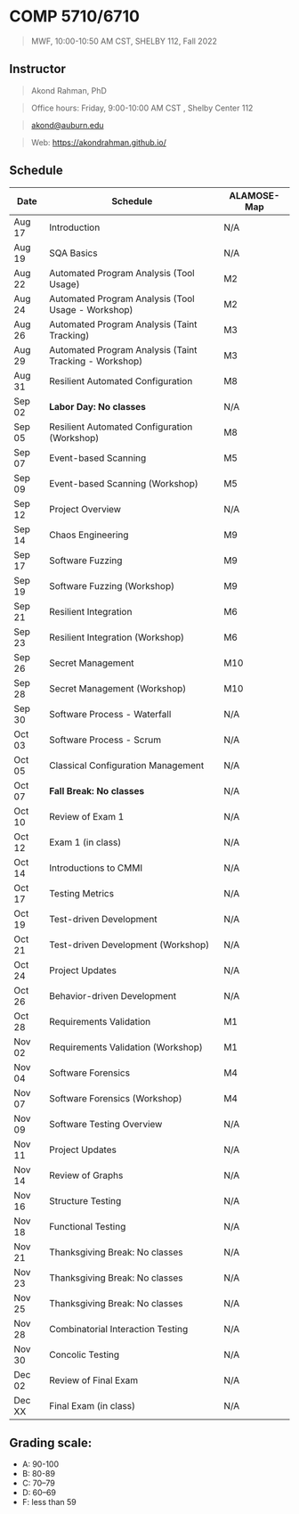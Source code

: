 # COMP 5710/6710 
> MWF, 10:00-10:50 AM CST, SHELBY 112, Fall 2022

## Instructor 

> Akond Rahman, PhD 

> Office hours: Friday, 9:00-10:00 AM CST , Shelby Center 112 

> akond@auburn.edu 

> Web: https://akondrahman.github.io/ 


## Schedule 


| Date    |  Schedule                                              |ALAMOSE-Map  | 
|---------|--------------------------------------------------------|-------------|
| Aug 17  | Introduction                                           |     N/A     |
| Aug 19  | SQA Basics                                             |     N/A     |
| Aug 22  | Automated Program Analysis  (Tool Usage)               |     M2      |
| Aug 24  | Automated Program Analysis  (Tool Usage - Workshop)    |     M2      |
| Aug 26  | Automated Program Analysis  (Taint Tracking)           |     M3      |
| Aug 29  | Automated Program Analysis  (Taint Tracking - Workshop)|     M3      |
| Aug 31  | Resilient Automated Configuration                      |     M8      |
| Sep 02  | **Labor Day: No classes**                              |     N/A     |
| Sep 05  | Resilient Automated Configuration  (Workshop)          |     M8      |
| Sep 07  | Event-based Scanning                                   |     M5      |
| Sep 09  | Event-based Scanning  (Workshop)                       |     M5      |
| Sep 12  | Project Overview                                       |     N/A     |
| Sep 14  | Chaos Engineering                                      |     M9      |
| Sep 17  | Software Fuzzing                                       |     M9      |
| Sep 19  | Software Fuzzing  (Workshop)                           |     M9      |
| Sep 21  | Resilient Integration                                  |     M6      |
| Sep 23  | Resilient Integration    (Workshop)                    |     M6      |
| Sep 26  | Secret Management                                      |     M10     |
| Sep 28  | Secret Management   (Workshop)                         |     M10     |
| Sep 30  | Software Process - Waterfall                           |     N/A     |                                        
| Oct 03  | Software Process - Scrum                               |     N/A     |             
| Oct 05  | Classical Configuration Management                     |     N/A     | 
| Oct 07  | **Fall Break: No classes**                             |     N/A     |
| Oct 10  | Review of Exam 1                                       |     N/A     | 
| Oct 12  | Exam 1 (in class)                                      |     N/A     |
| Oct 14  | Introductions to CMMI                                  |     N/A     |
| Oct 17  | Testing Metrics                                        |     N/A     |
| Oct 19  | Test-driven Development                                |     N/A     |
| Oct 21  | Test-driven Development   (Workshop)                   |     N/A     |
| Oct 24  | Project Updates                                        |     N/A     |
| Oct 26  | Behavior-driven Development                            |     N/A     | 
| Oct 28  | Requirements Validation                                |     M1      |
| Nov 02  | Requirements Validation   (Workshop)                   |     M1      |
| Nov 04  | Software Forensics                                     |     M4      |
| Nov 07  | Software Forensics      (Workshop)                     |     M4      |    
| Nov 09  | Software Testing Overview                              |     N/A     |
| Nov 11  | Project Updates                                        |     N/A     |
| Nov 14  | Review of Graphs                                       |     N/A     |
| Nov 16  | Structure Testing                                      |     N/A     |
| Nov 18  | Functional Testing                                     |     N/A     |
| Nov 21  | Thanksgiving Break: No classes                         |     N/A     |
| Nov 23  | Thanksgiving Break: No classes                         |     N/A     |
| Nov 25  | Thanksgiving Break: No classes                         |     N/A     |
| Nov 28  | Combinatorial Interaction Testing                      |     N/A     |
| Nov 30  | Concolic Testing                                       |     N/A     |
| Dec 02  | Review of Final Exam                                   |     N/A     |
| Dec XX  | Final Exam (in class)                                  |     N/A     |

 


## Grading scale: 
  - A: 90-100 
  - B: 80-89 
  - C: 70–79 
  - D: 60–69
  - F: less than 59



